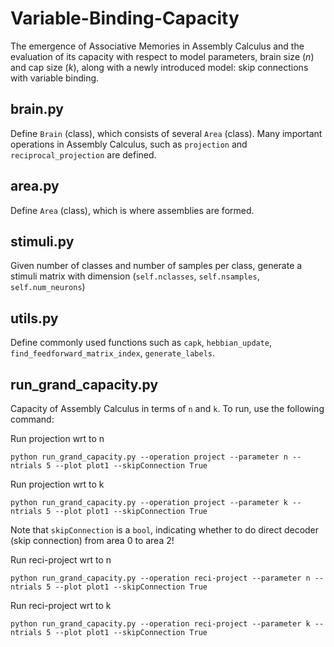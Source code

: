 # Variable-Binding-Capacity
The emergence of Associative Memories in Assembly Calculus and the evaluation of its capacity with respect to model parameters, brain size ($n$) and cap size ($k$), along with a newly introduced model: skip connections with variable binding.

brain.py 
---
Define `Brain` (class), which consists of several `Area` (class). 
Many important operations in Assembly Calculus, such as `projection` and `reciprocal_projection` are defined.

area.py
---
Define `Area` (class), which is where assemblies are formed.

stimuli.py
---
Given number of classes and number of samples per class, generate a stimuli matrix with dimension (`self.nclasses`, `self.nsamples`, `self.num_neurons`)

utils.py
---
Define commonly used functions such as `capk`, `hebbian_update`, `find_feedforward_matrix_index`, `generate_labels`.

run_grand_capacity.py
---
Capacity of Assembly Calculus in terms of `n` and `k`.
To run, use the following command:

Run projection wrt to n
```
python run_grand_capacity.py --operation project --parameter n --ntrials 5 --plot plot1 --skipConnection True
```

Run projection wrt to k
```
python run_grand_capacity.py --operation project --parameter k --ntrials 5 --plot plot1 --skipConnection True
```

Note that `skipConnection` is a `bool`, indicating whether to do direct decoder (skip connection) from area 0 to area 2!

Run reci-project wrt to n
```
python run_grand_capacity.py --operation reci-project --parameter n --ntrials 5 --plot plot1 --skipConnection True
```

Run reci-project wrt to k
```
python run_grand_capacity.py --operation reci-project --parameter k --ntrials 5 --plot plot1 --skipConnection True
```

